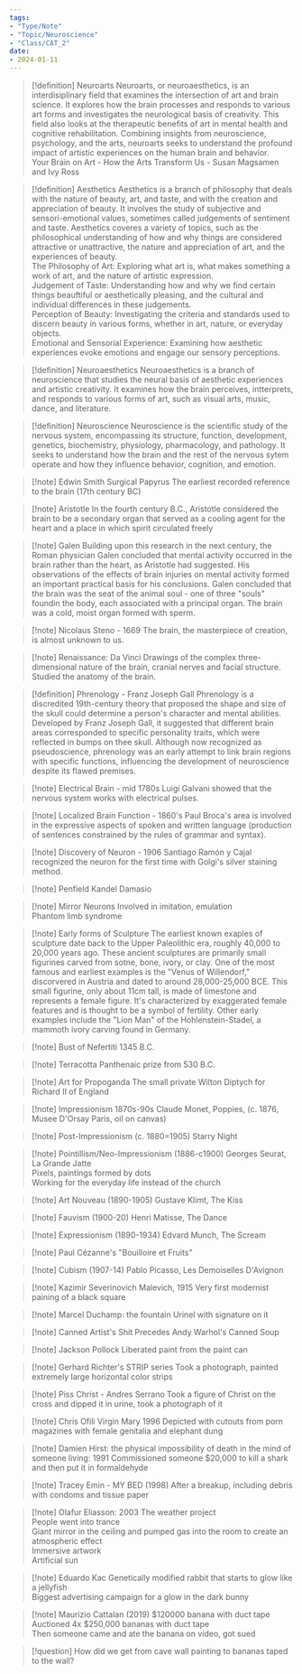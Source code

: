 ```yaml
---
tags:
- "Type/Note"
- "Topic/Neuroscience"
- "Class/CAT_2"
date:
- 2024-01-11
---
```


> [!definition] Neuroarts
> Neuroarts, or neuroaesthetics, is an interdisiplinary field that examines the intersection of art and brain science. It explores how the brain processes and responds to various art forms and investigates the neurological basis of creativity. This field also looks at the therapeutic benefits of art in mental health and cognitive rehabilitation. Combining insights from neuroscience, psychology, and the arts, neuroarts seeks to understand the profound impact of artistic experiences on the human brain and behavior.  
> Your Brain on Art - How the Arts Transform Us - Susan Magsamen and Ivy Ross  

> [!definition] Aesthetics
> Aesthetics is a branch of philosophy that deals with the nature of beauty, art, and taste, and with the creation and appreciation of beauty. It involves the study of subjective and sensori-emotional values, sometimes called judgements of sentiment and taste. Aesthetics coveres a variety of topics, such as the philosophical understanding of how and why things are considered attractive or unattractive, the nature and appreciation of art, and the experiences of beauty.  
> The Philosophy of Art: Exploring what art is, what makes something a work of art, and the nature of artistic expression.  
> Judgement of Taste: Understanding how and why we find certain things beauftiful or aesthetically pleasing, and the cultural and individual differences in these judgements.  
> Perception of Beauty: Investigating the criteria and standards used to discern beauty in various forms, whether in art, nature, or everyday objects.  
> Emotional and Sensorial Experience: Examining how aesthetic experiences evoke emotions and engage our sensory perceptions.  

> [!definition] Neuroaesthetics
> Neuroaesthetics is a branch of neuroscience that studies the neural basis of aesthetic experiences and artistic creativity. It examines how the brain perceives, intterprets, and responds to various forms of art, such as visual arts, music, dance, and literature.  

> [!definition] Neuroscience
> Neuroscience is the scientific study of the nervous system, encompassing its structure, function, development, genetics, biochemistry, physiology, pharmacology, and pathology. It seeks to understand how the brain and the rest of the nervous sytem operate and how they influence behavior, cognition, and emotion.  

> [!note] Edwin Smith Surgical Papyrus
> The earliest recorded reference to the brain (17th century BC)  

> [!note] Aristotle
> In the fourth century B.C., Aristotle considered the brain to be a secondary organ that served as a cooling agent for the heart and a place in which spirit circulated freely  

> [!note] Galen
> Building upon this research in the next century, the Roman physician Galen concluded that mental activity occurred in the brain rather than the heart, as Aristotle had suggested. His observations of the effects of brain injuries on mental activity formed an important practical basis for his conclusions. Galen concluded that the brain was the seat of the animal soul - one of three "souls" foundin the body, each associated with a principal organ. The brain was a cold, moist organ formed with sperm.  

> [!note] Nicolaus Steno - 1669
> The brain, the masterpiece of creation, is almost unknown to us.  

> [!note] Renaissance: Da Vinci
> Drawings of the complex three-dimensional nature of the brain, cranial nerves and facial structure. Studied the anatomy of the brain.  

> [!definition] Phrenology - Franz Joseph Gall
> Phrenology is a discredited 19th-century theory that proposed the shape and size of the skull could determine a person's character and mental abilities. Developed by Franz Joseph Gall, it suggested that different brain areas corresponded to specific personality traits, which were reflected in bumps on thee skull. Although now recognized as pseudoscience, phrenology was an early attempt to link brain regions with specific functions, influencing the development of neuroscience despite its flawed premises.  

> [!note] Electrical Brain - mid 1780s
> Luigi Galvani showed that the nervous system works with electrical pulses.  

> [!note] Localized Brain Function - 1860's
> Paul Broca's area is involved in the expressive aspects of spoken and written language (production of sentences constrained by the rules of grammar and syntax).  

> [!note] Discovery of Neuron - 1906
> Santiago Ramón y Cajal recognized the neuron for the first time with Golgi's silver staining method.  

> [!note] Penfield Kandel Damasio

> [!note] Mirror Neurons
> Involved in imitation, emulation  
> Phantom limb syndrome  

> [!note] Early forms of Sculpture
> The earliest known exaples of sculpture date back to the Upper Paleolithic era, roughly 40,000 to 20,000 years ago. These ancient sculptures are primarily small figurines carved from sotne, bone, ivory, or clay. One of the most famous and earliest examples is the "Venus of Willendorf," discorvered in Austria and dated to around 28,000-25,000 BCE. This small figurine, only about 11cm tall, is made of limestone and represents a female figure. It's characterized by exaggerated female features and is thought to be a symbol of fertility. Other early examples include the "Lion Man" of the Hohlenstein-Stadel, a mammoth ivory carving found in Germany.  

> [!note] Bust of Nefertiti 1345 B.C.

> [!note] Terracotta Panthenaic prize from 530 B.C.

> [!note] Art for Propoganda
> The small private Wilton Diptych for Richard II of England  

> [!note] Impressionism 1870s-90s
> Claude Monet, Poppies, (c. 1876, Musee D'Orsay Paris, oil on canvas)  

> [!note] Post-Impressionism (c. 1880=1905)
> Starry Night  

> [!note] Pointillism/Neo-Impressionism (1886-c1900)
> Georges Seurat, La Grande Jatte  
> Pixels, paintings formed by dots  
> Working for the everyday life instead of the church  

> [!note] Art Nouveau (1890-1905)
> Gustave Klimt, The Kiss  

> [!note] Fauvism (1900-20)
> Henri Matisse, The Dance  

> [!note] Expressionism (1890-1934)
> Edvard Munch, The Scream  

> [!note] Paul Cézanne's "Bouilloire et Fruits"

> [!note] Cubism (1907-14)
> Pablo Picasso, Les Demoiselles D'Avignon  

> [!note] Kazimir Severinovich Malevich, 1915
> Very first modernist paining of a black square  

> [!note] Marcel Duchamp: the fountain
> Urinel with signature on it  

> [!note] Canned Artist's Shit
> Precedes Andy Warhol's Canned Soup  

> [!note] Jackson Pollock
> Liberated paint from the paint can  

> [!note] Gerhard Richter's STRIP series
> Took a photograph, painted extremely large horizontal color strips  

> [!note] Piss Christ - Andres Serrano
> Took a figure of Christ on the cross and dipped it in urine, took a photograph of it  

> [!note] Chris Ofili Virgin Mary 1996
> Depicted with cutouts from porn magazines with female genitalia and elephant dung  

> [!note] Damien Hirst: the physical impossibility of death in the mind of someone living: 1991
> Commissioned someone $20,000 to kill a shark and then put it in formaldehyde  

> [!note] Tracey Emin - MY BED (1998)
> After a breakup, including debris with condoms and tissue paper  

> [!note] Olafur Eliasson: 2003
> The weather project  
> People went into trance  
> Giant mirror in the ceiling and pumped gas into the room to create an atmospheric effect  
> Immersive artwork  
> Artificial sun  

> [!note] Eduardo Kac
> Genetically modified rabbit that starts to glow like a jellyfish  
> Biggest advertising campaign for a glow in the dark bunny  

> [!note] Maurizio Cattalan (2019)
> $120000 banana with duct tape  
> Auctioned 4x $250,000 bananas with duct tape  
> Then someone came and ate the banana on video, got sued  

> [!question] How did we get from cave wall painting to bananas taped to the wall?

